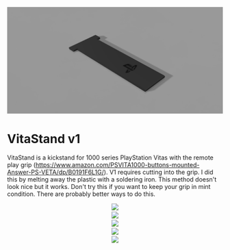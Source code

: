 <div align="center">
    <img src="VitaStand v1.png"</img> 
</div>

# VitaStand v1
VitaStand is a kickstand for 1000 series PlayStation Vitas with the remote play grip (https://www.amazon.com/PSVITA1000-buttons-mounted-Answer-PS-VETA/dp/B0191F6L1G/). V1 requires cutting into the grip. I did this by melting away the plastic with a soldering iron. This method doesn't look nice but it works. Don't try this if you want to keep your grip in mint condition. There are probably better ways to do this.

<div align="center">
    <img src="Img1.jpg"</img> 
</div>

<div align="center">
    <img src="Img2.jpg"</img> 
</div>

<div align="center">
    <img src="Img3.jpg"</img> 
</div>

<div align="center">
    <img src="Img4.jpg"</img> 
</div>

<div align="center">
    <img src="Img5.jpg"</img> 
</div>
